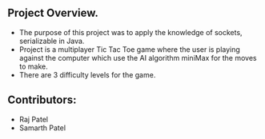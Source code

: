 ## Project Overview.  
  * The purpose of this project was to apply the knowledge of sockets, serializable in Java.
  * Project is a multiplayer Tic Tac Toe game where the user is playing against the computer which use
    the AI algorithm miniMax for the moves to make.
  * There are 3 difficulty levels for the game. 
  
## Contributors:
  * Raj Patel
  * Samarth Patel
  
